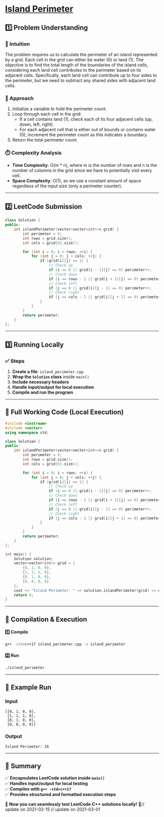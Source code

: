 # **[Island Perimeter](https://leetcode.com/problems/island-perimeter/description/)**  

## **1️⃣ Problem Understanding**  
### **📌 Intuition**  
The problem requires us to calculate the perimeter of an island represented by a grid. Each cell in the grid can either be water (0) or land (1). The objective is to find the total length of the boundaries of the island cells, considering each land cell contributes to the perimeter based on its adjacent cells. Specifically, each land cell can contribute up to four sides to the perimeter, but we need to subtract any shared sides with adjacent land cells.

### **🚀 Approach**  
1. Initialize a variable to hold the perimeter count.
2. Loop through each cell in the grid:
   - If a cell contains land (1), check each of its four adjacent cells (up, down, left, right).
   - For each adjacent cell that is either out of bounds or contains water (0), increment the perimeter count as this indicates a boundary.
3. Return the total perimeter count.

### **⏱️ Complexity Analysis**  
- **Time Complexity**: O(m * n), where m is the number of rows and n is the number of columns in the grid since we have to potentially visit every cell.
- **Space Complexity**: O(1), as we use a constant amount of space regardless of the input size (only a perimeter counter).

---  

## **2️⃣ LeetCode Submission**  
```cpp
class Solution {
public:
    int islandPerimeter(vector<vector<int>>& grid) {
        int perimeter = 0;
        int rows = grid.size();
        int cols = grid[0].size();

        for (int i = 0; i < rows; ++i) {
            for (int j = 0; j < cols; ++j) {
                if (grid[i][j] == 1) {
                    // Check up
                    if (i == 0 || grid[i - 1][j] == 0) perimeter++;
                    // Check down
                    if (i == rows - 1 || grid[i + 1][j] == 0) perimeter++;
                    // Check left
                    if (j == 0 || grid[i][j - 1] == 0) perimeter++;
                    // Check right
                    if (j == cols - 1 || grid[i][j + 1] == 0) perimeter++;
                }
            }
        }
        return perimeter;
    }
};  
```  

---  

## **3️⃣ Running Locally**  
### **✅ Steps**  
1. **Create a file**: `island_perimeter.cpp`  
2. **Wrap the `Solution` class** inside `main()`  
3. **Include necessary headers**  
4. **Handle input/output for local execution**  
5. **Compile and run the program**  

---  

## **📝 Full Working Code (Local Execution)**  
```cpp
#include <iostream>
#include <vector>
using namespace std;

class Solution {
public:
    int islandPerimeter(vector<vector<int>>& grid) {
        int perimeter = 0;
        int rows = grid.size();
        int cols = grid[0].size();

        for (int i = 0; i < rows; ++i) {
            for (int j = 0; j < cols; ++j) {
                if (grid[i][j] == 1) {
                    // Check up
                    if (i == 0 || grid[i - 1][j] == 0) perimeter++;
                    // Check down
                    if (i == rows - 1 || grid[i + 1][j] == 0) perimeter++;
                    // Check left
                    if (j == 0 || grid[i][j - 1] == 0) perimeter++;
                    // Check right
                    if (j == cols - 1 || grid[i][j + 1] == 0) perimeter++;
                }
            }
        }
        return perimeter;
    }
};

int main() {
    Solution solution;
    vector<vector<int>> grid = {
        {0, 1, 0, 0},
        {1, 1, 1, 0},
        {0, 1, 0, 0},
        {0, 0, 0, 0}
    };
    cout << "Island Perimeter: " << solution.islandPerimeter(grid) << endl;
    return 0;
}  
```  

---  

## **🔧 Compilation & Execution**  
#### **1️⃣ Compile**  
```bash
g++ -std=c++17 island_perimeter.cpp -o island_perimeter
```  

#### **2️⃣ Run**  
```bash
./island_perimeter
```  

---  

## **🎯 Example Run**  
### **Input**  
```
[[0, 1, 0, 0],
 [1, 1, 1, 0],
 [0, 1, 0, 0],
 [0, 0, 0, 0]]
```  
### **Output**  
```
Island Perimeter: 16
```  

---  

## **📌 Summary**  
✅ **Encapsulates LeetCode solution inside `main()`**  
✅ **Handles input/output for local testing**  
✅ **Compiles with `g++ -std=c++17`**  
✅ **Provides structured and formatted execution steps**  

🚀 **Now you can seamlessly test LeetCode C++ solutions locally!** 🚀// update on 2021-02-15
// update on 2021-03-01
